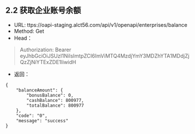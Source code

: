 
## 2.2 获取企业账号余额

 * URL: ttps://oapi-staging.alct56.com/api/v1/openapi/enterprises/balance 
 * Method: Get
 * Head：
  >Authorization: Bearer eyJhbGciOiJSUzI1NiIsImtpZCI6ImViMTQ4MzdjYmY3MDZhYTA1MDdjZjQzZjNiYTExZDE1IiwidH

* 返回：
```
{
    "balanceAmount": {
        "bonusBalance": 0,
        "cashBalance": 800977,
        "totalBalance": 800977
    },
    "code": "0",
    "message": "success"
}

```

